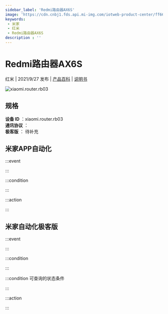 ```yaml
---
sidebar_label: 'Redmi路由器AX6S'
image: 'https://cdn.cnbj1.fds.api.mi-img.com/iotweb-product-center/ff661389dd8a99fc61a2d3fdd9d2aa13_1625561327955.png?GalaxyAccessKeyId=AKVGLQWBOVIRQ3XLEW&Expires=9223372036854775807&Signature=vEIQBqQfWPbEdoSmimclLqKxyho='
keywords: 
 - 米家
 - 红米
 - Redmi路由器AX6S
description : ''
---
```

# Redmi路由器AX6S

红米 | 2021/9/27 发布 | [产品百科](https://home.mi.com/webapp/content/baike/product/index.html?model=xiaomi.router.rb03/) | [说明书](https://home.mi.com/views/introduction.html?model=xiaomi.router.rb03&region=cn)

![xiaomi.router.rb03](https://cdn.cnbj1.fds.api.mi-img.com/iotweb-product-center/ff661389dd8a99fc61a2d3fdd9d2aa13_1625561327955.png?GalaxyAccessKeyId=AKVGLQWBOVIRQ3XLEW&Expires=9223372036854775807&Signature=vEIQBqQfWPbEdoSmimclLqKxyho=)

## 规格  
> 
**设备 ID** ：xiaomi.router.rb03  
**通讯协议** ：  
**极客版**  ： 待补充 


## 米家APP自动化  

:::event  

:::

:::condition  

:::

:::action   

:::

## 米家自动化极客版  

:::event  

:::

:::condition  

:::

:::condition 可查询的状态条件  

:::

:::action  

:::

        
